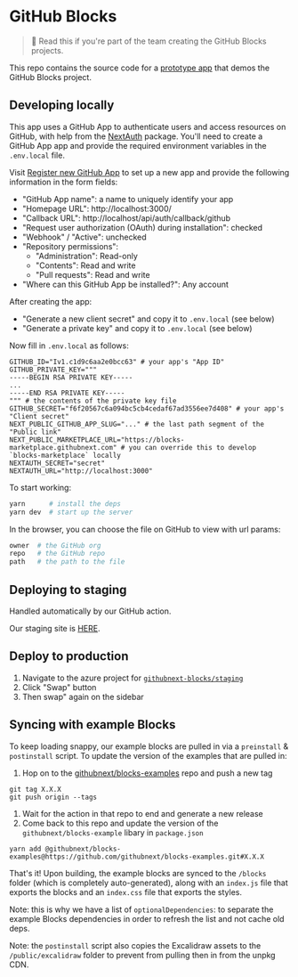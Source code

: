 # GitHub Blocks

> 📣 Read this if you're part of the team creating the GitHub Blocks projects.

This repo contains the source code for a [prototype app](https://blocks.githubnext.com/) that demos the GitHub Blocks project.

## Developing locally

This app uses a GitHub App to authenticate users and access resources on GitHub, with help from the [NextAuth](https://next-auth.js.org/) package. You'll need to create a GitHub App app and provide the required environment variables in the `.env.local` file.

Visit [Register new GitHub App](https://github.com/settings/apps/new) to set up a new app and provide the following information in the form fields:

- "GitHub App name": a name to uniquely identify your app
- "Homepage URL": http://localhost:3000/
- "Callback URL": http://localhost/api/auth/callback/github
- "Request user authorization (OAuth) during installation": checked
- "Webhook" / "Active": unchecked
- "Repository permissions":
  - "Administration": Read-only
  - "Contents": Read and write
  - "Pull requests": Read and write
- "Where can this GitHub App be installed?": Any account

After creating the app:

- "Generate a new client secret" and copy it to `.env.local` (see below)
- "Generate a private key" and copy it to `.env.local` (see below)

Now fill in `.env.local` as follows:

```
GITHUB_ID="Iv1.c1d9c6aa2e0bcc63" # your app's "App ID"
GITHUB_PRIVATE_KEY="""
-----BEGIN RSA PRIVATE KEY-----
...
-----END RSA PRIVATE KEY-----
""" # the contents of the private key file
GITHUB_SECRET="f6f20567c6a094bc5cb4cedaf67ad3556ee7d408" # your app's "Client secret"
NEXT_PUBLIC_GITHUB_APP_SLUG="..." # the last path segment of the "Public link"
NEXT_PUBLIC_MARKETPLACE_URL="https://blocks-marketplace.githubnext.com" # you can override this to develop `blocks-marketplace` locally
NEXTAUTH_SECRET="secret"
NEXTAUTH_URL="http://localhost:3000"
```

To start working:

```bash
yarn      # install the deps
yarn dev  # start up the server
```

In the browser, you can choose the file on GitHub to view with url params:

```bash
owner  # the GitHub org
repo   # the GitHub repo
path   # the path to the file
```

## Deploying to staging

Handled automatically by our GitHub action.

Our staging site is [HERE](https://githubnext-blocks-staging.azurewebsites.net/githubnext/blocks-tutorial?path=README.md).

## Deploy to production

1. Navigate to the azure project for [`githubnext-blocks/staging`](https://portal.azure.com/#@githubazure.onmicrosoft.com/resource/subscriptions/b394e68d-7472-42fd-bb1c-d73cb7f4fd3c/resourceGroups/githubnext-blocks-rg/providers/Microsoft.Web/sites/githubnext-blocks/slots/staging/appServices)
2. Click "Swap" button
3. Then swap" again on the sidebar

## Syncing with example Blocks

To keep loading snappy, our example blocks are pulled in via a `preinstall` & `postinstall` script. To update the version of the examples that are pulled in:

1. Hop on to the [githubnext/blocks-examples](https://github.com/githubnext/blocks-examples) repo and push a new tag

```
git tag X.X.X
git push origin --tags
```

1. Wait for the action in that repo to end and generate a new release
2. Come back to this repo and update the version of the `githubnext/blocks-example` libary in `package.json`

```
yarn add @githubnext/blocks-examples@https://github.com/githubnext/blocks-examples.git#X.X.X
```

That's it! Upon building, the example blocks are synced to the `/blocks` folder (which is completely auto-generated), along with an `index.js` file that exports the blocks and an `index.css` file that exports the styles.

Note: this is why we have a list of `optionalDependencies`: to separate the example Blocks dependencies in order to refresh the list and not cache old deps.

Note: the `postinstall` script also copies the Excalidraw assets to the `/public/excalidraw` folder to prevent from pulling then in from the unpkg CDN.
